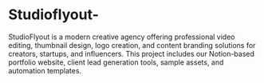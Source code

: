 # Studioflyout-
StudioFlyout is a modern creative agency offering professional video editing, thumbnail design, logo creation, and content branding solutions for creators, startups, and influencers. This project includes our Notion-based portfolio website, client lead generation tools, sample assets, and automation templates.
